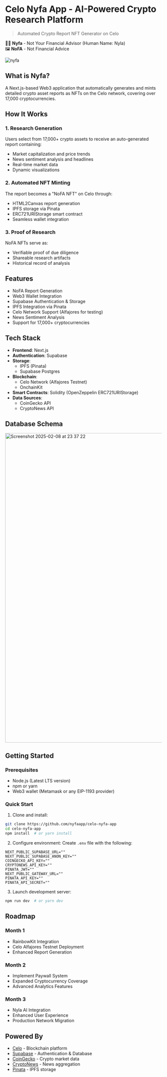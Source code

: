 # Celo Nyfa App - AI-Powered Crypto Research Platform
> Automated Crypto Report NFT Generator on Celo

👧🏾 **Nyfa** - Not Your Financial Advisor (Human Name: Nyla)  
🖼️ **NoFA** - Not Financial Advice

![nyfa](https://github.com/user-attachments/assets/3e14c649-5050-4a62-8f45-54bce4fc2af4)

## What is Nyfa?
A Next.js-based Web3 application that automatically generates and mints detailed crypto asset reports as NFTs on the Celo network, covering over 17,000 cryptocurrencies.

## How It Works

### 1. Research Generation
Users select from 17,000+ crypto assets to receive an auto-generated report containing:
- Market capitalization and price trends
- News sentiment analysis and headlines
- Real-time market data
- Dynamic visualizations

### 2. Automated NFT Minting
The report becomes a "NoFA NFT" on Celo through:
- HTML2Canvas report generation
- IPFS storage via Pinata
- ERC721URIStorage smart contract
- Seamless wallet integration

### 3. Proof of Research
NoFA NFTs serve as:
- Verifiable proof of due diligence
- Shareable research artifacts
- Historical record of analysis

## Features

- NoFA Report Generation
- Web3 Wallet Integration
- Supabase Authentication & Storage
- IPFS Integration via Pinata
- Celo Network Support (Alfajores for testing)
- News Sentiment Analysis
- Support for 17,000+ cryptocurrencies

## Tech Stack

- **Frontend**: Next.js
- **Authentication**: Supabase
- **Storage**: 
  - IPFS (Pinata)
  - Supabase Postgres
- **Blockchain**:
  - Celo Network (Alfajores Testnet)
  - OnchainKit
- **Smart Contracts**: Solidity (OpenZeppelin ERC721URIStorage)
- **Data Sources**:
  - CoinGecko API
  - CryptoNews API

## Database Schema

<img width="995" alt="Screenshot 2025-02-08 at 23 37 22" src="https://github.com/user-attachments/assets/1e686232-7b3b-4fa4-8094-6c96d46e3fe4" />

## Getting Started

### Prerequisites
- Node.js (Latest LTS version)
- npm or yarn
- Web3 wallet (Metamask or any EIP-1193 provider)

### Quick Start
1. Clone and install:
```bash
git clone https://github.com/nyfaapp/celo-nyfa-app
cd celo-nyfa-app
npm install  # or yarn install
```

2. Configure environment:
Create `.env` file with the following:
```env
NEXT_PUBLIC_SUPABASE_URL=""
NEXT_PUBLIC_SUPABASE_ANON_KEY=""
COINGECKO_API_KEY=""
CRYPTONEWS_API_KEY=""
PINATA_JWT=""
NEXT_PUBLIC_GATEWAY_URL=""
PINATA_API_KEY=""
PINATA_API_SECRET=""
```

3. Launch development server:
```bash
npm run dev  # or yarn dev
```

## Roadmap

### Month 1
- RainbowKit Integration
- Celo Alfajores Testnet Deployment
- Enhanced Report Generation

### Month 2
- Implement Paywall System
- Expanded Cryptocurrency Coverage
- Advanced Analytics Features

### Month 3
- Nyla AI Integration
- Enhanced User Experience
- Production Network Migration

## Powered By
- [Celo](https://celo.org/) - Blockchain platform
- [Supabase](https://supabase.com/) - Authentication & Database
- [CoinGecko](https://www.coingecko.com/) - Crypto market data
- [CryptoNews](https://cryptonews-api.com/) - News aggregation
- [Pinata](https://www.pinata.cloud/) - IPFS storage
